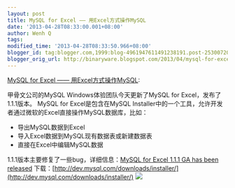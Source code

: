 ```yaml
---
layout: post
title: MySQL for Excel —— 用Excel方式操作MySQL
date: '2013-04-28T08:33:00.001+08:00'
author: Wenh Q
tags:
modified_time: '2013-04-28T08:33:50.966+08:00'
blogger_id: tag:blogger.com,1999:blog-4961947611491238191.post-2530072006890742809
blogger_orig_url: http://binaryware.blogspot.com/2013/04/mysql-for-excel-excelmysql.html
---
```


[MySQL for Excel ——
用Excel方式操作MySQL](http://www.oschina.net/news/40003/mysql-for-excel):

甲骨文公司的MySQL Windows体验团队今天更新了MySQL for
Excel，发布了1.1.1版本。
MySQL for Excel是包含在MySQL
Installer中的一个工具，允许开发者通过微软的Excel直接操作MySQL数据库，比如：

-   导出MySQL数据到Excel
-   导入Excel数据到MySQL现有数据表或新建数据表
-   直接在Excel中编辑MySQL数据

1.1.1版本主要修复了一些bug，详细信息：[MySQL for Excel 1.1.1 GA has been
released](https://blogs.oracle.com/MySqlOnWindows/entry/mysql_for_excel_1_11)
下载：[http://dev.mysql.com/downloads/installer/](http://dev.mysql.com/downloads/installer/)
![](http://static.oschina.net/uploads/img/201304/27231740_F79r.jpg)
